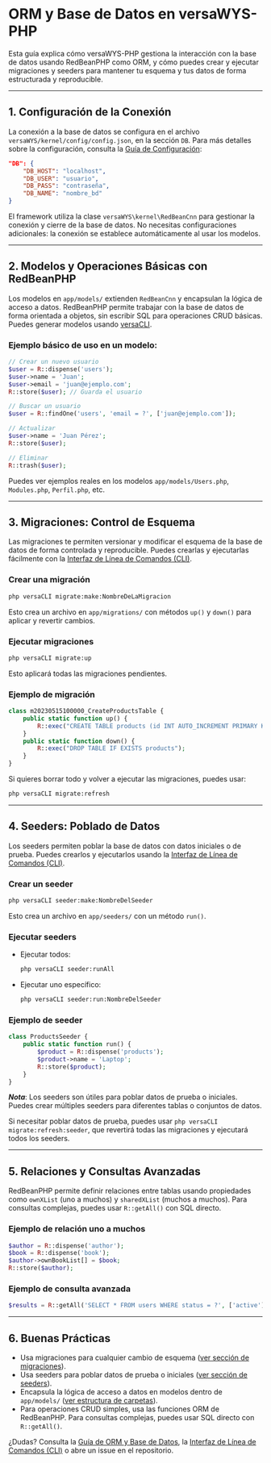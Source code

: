 # ORM y Base de Datos en versaWYS-PHP

Esta guía explica cómo versaWYS-PHP gestiona la interacción con la base de datos usando RedBeanPHP como ORM, y cómo puedes crear y ejecutar migraciones y seeders para mantener tu esquema y tus datos de forma estructurada y reproducible.

---

## 1. Configuración de la Conexión

La conexión a la base de datos se configura en el archivo `versaWYS/kernel/config/config.json`, en la sección `DB`. Para más detalles sobre la configuración, consulta la [Guía de Configuración](./CONFIGURATION.md):

```json
"DB": {
    "DB_HOST": "localhost",
    "DB_USER": "usuario",
    "DB_PASS": "contraseña",
    "DB_NAME": "nombre_bd"
}
```

El framework utiliza la clase `versaWYS\kernel\RedBeanCnn` para gestionar la conexión y cierre de la base de datos. No necesitas configuraciones adicionales: la conexión se establece automáticamente al usar los modelos.

---

## 2. Modelos y Operaciones Básicas con RedBeanPHP

Los modelos en `app/models/` extienden `RedBeanCnn` y encapsulan la lógica de acceso a datos. RedBeanPHP permite trabajar con la base de datos de forma orientada a objetos, sin escribir SQL para operaciones CRUD básicas. Puedes generar modelos usando [versaCLI](./Guia_versaCLI.md).

### Ejemplo básico de uso en un modelo:

```php
// Crear un nuevo usuario
$user = R::dispense('users');
$user->name = 'Juan';
$user->email = 'juan@ejemplo.com';
R::store($user); // Guarda el usuario

// Buscar un usuario
$user = R::findOne('users', 'email = ?', ['juan@ejemplo.com']);

// Actualizar
$user->name = 'Juan Pérez';
R::store($user);

// Eliminar
R::trash($user);
```

Puedes ver ejemplos reales en los modelos `app/models/Users.php`, `Modules.php`, `Perfil.php`, etc.

---

## 3. Migraciones: Control de Esquema

Las migraciones te permiten versionar y modificar el esquema de la base de datos de forma controlada y reproducible. Puedes crearlas y ejecutarlas fácilmente con la [Interfaz de Línea de Comandos (CLI)](./LineaDeComandos.md).

### Crear una migración

```bash
php versaCLI migrate:make:NombreDeLaMigracion
```

Esto crea un archivo en `app/migrations/` con métodos `up()` y `down()` para aplicar y revertir cambios.

### Ejecutar migraciones

```bash
php versaCLI migrate:up
```

Esto aplicará todas las migraciones pendientes.

### Ejemplo de migración

```php
class m20230515100000_CreateProductsTable {
    public static function up() {
        R::exec("CREATE TABLE products (id INT AUTO_INCREMENT PRIMARY KEY, name VARCHAR(255))");
    }
    public static function down() {
        R::exec("DROP TABLE IF EXISTS products");
    }
}
```

Si quieres borrar todo y volver a ejecutar las migraciones, puedes usar:

```bash
php versaCLI migrate:refresh
```

---

## 4. Seeders: Poblado de Datos

Los seeders permiten poblar la base de datos con datos iniciales o de prueba. Puedes crearlos y ejecutarlos usando la [Interfaz de Línea de Comandos (CLI)](./LineaDeComandos.md).

### Crear un seeder

```bash
php versaCLI seeder:make:NombreDelSeeder
```

Esto crea un archivo en `app/seeders/` con un método `run()`.

### Ejecutar seeders

- Ejecutar todos:
  ```bash
  php versaCLI seeder:runAll
  ```
- Ejecutar uno específico:
  ```bash
  php versaCLI seeder:run:NombreDelSeeder
  ```

### Ejemplo de seeder

```php
class ProductsSeeder {
    public static function run() {
        $product = R::dispense('products');
        $product->name = 'Laptop';
        R::store($product);
    }
}
```

***Nota***: Los seeders son útiles para poblar datos de prueba o iniciales. Puedes crear múltiples seeders para diferentes tablas o conjuntos de datos.

Si necesitar poblar datos de prueba, puedes usar `php versaCLI migrate:refresh:seeder`, que revertirá todas las migraciones y ejecutará todos los seeders.

---

## 5. Relaciones y Consultas Avanzadas

RedBeanPHP permite definir relaciones entre tablas usando propiedades como `ownXList` (uno a muchos) y `sharedXList` (muchos a muchos). Para consultas complejas, puedes usar `R::getAll()` con SQL directo.

### Ejemplo de relación uno a muchos

```php
$author = R::dispense('author');
$book = R::dispense('book');
$author->ownBookList[] = $book;
R::store($author);
```

### Ejemplo de consulta avanzada

```php
$results = R::getAll('SELECT * FROM users WHERE status = ?', ['active']);
```

---

## 6. Buenas Prácticas

- Usa migraciones para cualquier cambio de esquema ([ver sección de migraciones](#3-migraciones-control-de-esquema)).
- Usa seeders para poblar datos de prueba o iniciales ([ver sección de seeders](#4-seeders-poblado-de-datos)).
- Encapsula la lógica de acceso a datos en modelos dentro de `app/models/` ([ver estructura de carpetas](./EstructuraDeDirectorios.md)).
- Para operaciones CRUD simples, usa las funciones ORM de RedBeanPHP. Para consultas complejas, puedes usar SQL directo con `R::getAll()`.

¿Dudas? Consulta la [Guía de ORM y Base de Datos](./ORM_y_BaseDeDatos.md), la [Interfaz de Línea de Comandos (CLI)](./LineaDeComandos.md) o abre un issue en el repositorio.
